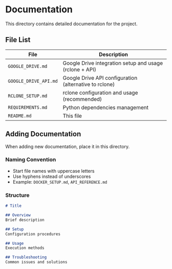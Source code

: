 # Documentation

This directory contains detailed documentation for the project.

## File List

| File | Description |
|------|-------------|
| `GOOGLE_DRIVE.md` | Google Drive integration setup and usage (rclone + API) |
| `GOOGLE_DRIVE_API.md` | Google Drive API configuration (alternative to rclone) |
| `RCLONE_SETUP.md` | rclone configuration and usage (recommended) |
| `REQUIREMENTS.md` | Python dependencies management |
| `README.md` | This file |

## Adding Documentation

When adding new documentation, place it in this directory.

### Naming Convention
- Start file names with uppercase letters
- Use hyphens instead of underscores
- Example: `DOCKER_SETUP.md`, `API_REFERENCE.md`

### Structure
```markdown
# Title

## Overview
Brief description

## Setup
Configuration procedures

## Usage
Execution methods

## Troubleshooting
Common issues and solutions
```
